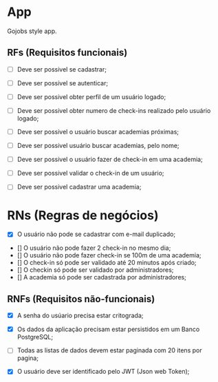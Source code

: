 # App

Gojobs style app.

## RFs (Requisitos funcionais)

- [ ] Deve ser possivel se cadastrar;
- [ ] Deve ser possivel se autenticar;
- [ ] Deve ser possivel obter perfil de um usuário logado;
- [ ] Deve ser possivel obter numero de check-ins realizado pelo usuário logado;
- [ ] Deve ser possivel o usuário buscar academias próximas;
- [ ] Deve ser possivel usuário buscar academias, pelo nome;
- [ ] Deve ser possivel o usuário fazer de check-in em uma academia;
- [ ] Deve ser possivel  validar o check-in de um usuário;
- [ ] Deve ser possivel cadastrar uma academia;
 

# RNs (Regras de negócios)


- [x] O usuário não pode se cadastrar com e-mail duplicado;
- [] O usuário não pode fazer 2 check-in no mesmo dia;
- [] O usuário não pode fazer check-in se 100m de uma academia;
- [] O check-in só pode ser validado até 20 minutos após criado;
- [] O checkin só pode ser validado por administradores;
- [] A academia só pode ser cadastrada por administradores;

## RNFs (Requisitos não-funcionais)

- [x] A senha do usúario precisa estar critograda;
- [x] Os dados da aplicação precisam estar persistidos em um Banco PostgreSQL;
- [ ] Todas as listas de dados devem estar paginada com 20 itens por pagina;
- [x] O usuário deve ser identificado pelo JWT (Json web Token);




